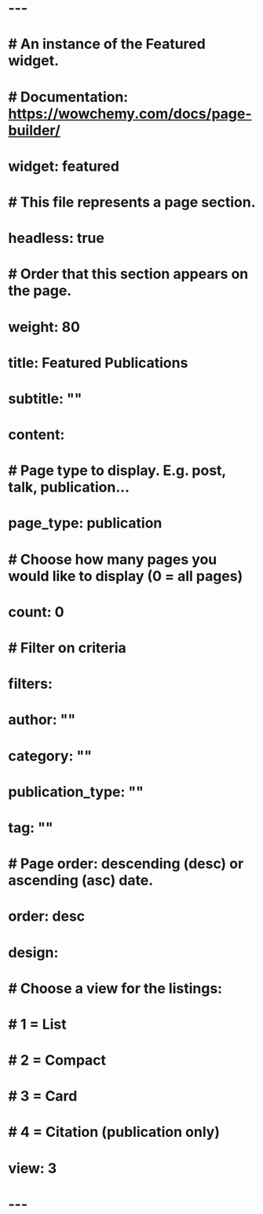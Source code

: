 # ---
# # An instance of the Featured widget.
# # Documentation: https://wowchemy.com/docs/page-builder/
# widget: featured
# 
# # This file represents a page section.
# headless: true
# 
# # Order that this section appears on the page.
# weight: 80
# 
# title: Featured Publications
# subtitle: ""
# 
# content:
#   # Page type to display. E.g. post, talk, publication...
#   page_type: publication
#   # Choose how many pages you would like to display (0 = all pages)
#   count: 0
#   # Filter on criteria
#   filters:
#     author: ""
#     category: ""
#     publication_type: ""
#     tag: ""
#   # Page order: descending (desc) or ascending (asc) date.
#   order: desc
# 
# design:
#   # Choose a view for the listings:
#   #   1 = List
#   #   2 = Compact
#   #   3 = Card
#   #   4 = Citation (publication only)
#   view: 3
# ---
